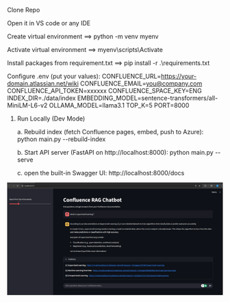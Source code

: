 Clone Repo

Open it in VS code or any IDE

Create virtual environment ==> python -m venv myenv

Activate virtual environment ==> myenv\scripts\Activate

Install packages from requirement.txt ==>  pip install -r .\requirements.txt

Configure .env (put your values):
CONFLUENCE_URL=https://your-domain.atlassian.net/wiki
CONFLUENCE_EMAIL=you@company.com
CONFLUENCE_API_TOKEN=xxxxxx
CONFLUENCE_SPACE_KEY=ENG
INDEX_DIR=./data/index
EMBEDDING_MODEL=sentence-transformers/all-MiniLM-L6-v2
OLLAMA_MODEL=llama3.1
TOP_K=5
PORT=8000



1. Run Locally (Dev Mode)


    a. Rebuild index (fetch Confluence pages, embed, push to Azure):
        python main.py --rebuild-index

    b. Start API server (FastAPI on http://localhost:8000):
        python main.py --serve

    c. open the built-in Swagger UI:
        http://localhost:8000/docs


![Streamlit chatbot Demo](Demo/Perplexity-like-ui.png)